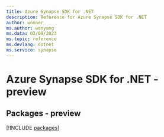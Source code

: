 ```yaml
---
title: Azure Synapse SDK for .NET
description: Reference for Azure Synapse SDK for .NET
author: wonner
ms.author: wanyang
ms.data: 03/09/2023
ms.topic: reference
ms.devlang: dotnet
ms.service: synapse
---
```

# Azure Synapse SDK for .NET - preview
## Packages - preview
[!INCLUDE [packages](synapse-index.md)]